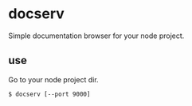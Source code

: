 # docserv

Simple documentation browser for your node project.

## use

Go to your node project dir.

```
$ docserv [--port 9000]
```
